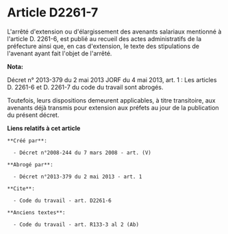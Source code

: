 # Article D2261-7

L'arrêté d'extension ou d'élargissement des avenants salariaux mentionné à l'article D. 2261-6, est publié au recueil des
actes administratifs de la préfecture ainsi que, en cas d'extension, le texte des stipulations de l'avenant ayant fait
l'objet de l'arrêté.

**Nota:**

Décret n° 2013-379 du 2 mai 2013 JORF du 4 mai 2013, art. 1 : Les articles D. 2261-6 et D. 2261-7 du code du travail sont
abrogés.

Toutefois, leurs dispositions demeurent applicables, à titre transitoire, aux avenants déjà transmis pour extension aux
préfets au jour de la publication du présent décret.

**Liens relatifs à cet article**

	**Créé par**:

	  - Décret n°2008-244 du 7 mars 2008 - art. (V)

	**Abrogé par**:

	  - Décret n°2013-379 du 2 mai 2013 - art. 1

	**Cite**:

	  - Code du travail - art. D2261-6

	**Anciens textes**:

	  - Code du travail - art. R133-3 al 2 (Ab)
